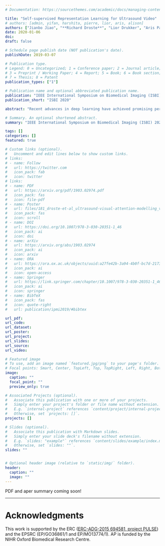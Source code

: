 ```yaml
---
# Documentation: https://sourcethemes.com/academic/docs/managing-content/

title: "Self-supervised Representation Learning for Ultrasound Video"
# authors: [admin, yifan, harshita, pierre, lior, aris, alison]
authors: ["Jianbo Jiao", "**Richard Droste**", "Lior Drukker", "Aris Papageorghiou", "J Alison Noble"]
date: 2020-01-06
doi:
draft: false

# Schedule page publish date (NOT publication's date).
publishDate: 2019-03-07

# Publication type.
# Legend: 0 = Uncategorized; 1 = Conference paper; 2 = Journal article;
# 3 = Preprint / Working Paper; 4 = Report; 5 = Book; 6 = Book section;
# 7 = Thesis; 8 = Patent
publication_types: ["1"]

# Publication name and optional abbreviated publication name.
publication: "IEEE International Symposium on Biomedical Imaging (ISBI) 2020"
publication_short: "ISBI 2020"

abstract: "Recent advances in deep learning have achieved promising performance for medical image analysis, while in most cases ground-truth annotations from human experts are necessary to train the deep model. In practice, such annotations are expensive to collect and can be scarce for medical imaging applications. Therefore, there is significant interest in learning representations from unlabelled raw data. In this paper, we propose a self-supervised learning approach to learn meaningful and transferable representations from medical imaging video without any type of human annotation. We assume that in order to learn such a representation, the model should identify anatomical structures from the unlabelled data. Therefore we force the model to address anatomy-aware tasks with free supervision from the data itself. Specifically, the model is designed to correct the order of a reshuffled video clip and at the same time predict the geometric transformation applied to the video clip. Experiments on fetal ultrasound video show that the proposed approach can effectively learn meaningful and strong representations, which transfer well to downstream tasks like standard plane detection and saliency prediction."

# Summary. An optional shortened abstract.
summary: "IEEE International Symposium on Biomedical Imaging (ISBI) 2020."

tags: []
categories: []
featured: true

# Custom links (optional).
#   Uncomment and edit lines below to show custom links.
# links:
# - name: Follow
#   url: https://twitter.com
#   icon_pack: fab
#   icon: twitter
# links:
# - name: PDF
#   url: https://arxiv.org/pdf/1903.02974.pdf
#   icon_pack: fas
#   icon: file-pdf
# - name: Poster
#   url: files/181_droste-et-al_ultrasound-visual-attention-modelling_v2-7.pdf
#   icon_pack: fas
#   icon: scroll
# - name: DOI
#   url: https://doi.org/10.1007/978-3-030-20351-1_46
#   icon_pack: ai
#   icon: doi
# - name: arXiv
#   url: https://arxiv.org/abs/1903.02974
#   icon_pack: ai
#   icon: arxiv
# - name: ORA
#   url: https://ora.ox.ac.uk/objects/uuid:a27fe42b-3a94-4b0f-bc7d-2173c0348b6f
#   icon_pack: ai
#   icon: open-access
# - name: Springer
#   url: https://link.springer.com/chapter/10.1007/978-3-030-20351-1_46
#   icon_pack: ai
#   icon: springer
# - name: BibTeX
#   icon_pack: fas
#   icon: quote-right
#   url: publication/ipmi2019/#bibtex

url_pdf:
url_code:
url_dataset:
url_poster:
url_project:
url_slides:
url_source:
url_video:

# Featured image
# To use, add an image named `featured.jpg/png` to your page's folder. 
# Focal points: Smart, Center, TopLeft, Top, TopRight, Left, Right, BottomLeft, Bottom, BottomRight.
image:
  caption: ""
  focal_point: ""
  preview_only: true

# Associated Projects (optional).
#   Associate this publication with one or more of your projects.
#   Simply enter your project's folder or file name without extension.
#   E.g. `internal-project` references `content/project/internal-project/index.md`.
#   Otherwise, set `projects: []`.
projects: []

# Slides (optional).
#   Associate this publication with Markdown slides.
#   Simply enter your slide deck's filename without extension.
#   E.g. `slides: "example"` references `content/slides/example/index.md`.
#   Otherwise, set `slides: ""`.
slides: ""


# Optional header image (relative to `static/img/` folder).
header:
  caption: ""
  image: ""
---
```


PDF and aper summary coming soon!

---

<!-- Richard Droste*, Yifan Cai, Harshita Sharma, Pierre Chatelain, Lior Drukker, Aris T. Papageorghiou, J. Alison Noble -->

<!-- # BibTex

```
@InProceedings{
  author={Droste, Richard and Cai, Yifan and Sharma, Harshita and Chatelain, Pierre and Drukker, Lior and Papageorghiou, Aris T. and Noble, J. Alison},
  title={Ultrasound Image Representation Learning by Modeling Sonographer Visual Attention},
  booktitle={Information Processing in Medical Imaging (IPMI)},
  volume=11492,
  series={LNCS},
  year={2019},
  publisher={Springer}
}
```


--- -->

# Acknowledgments

This work is supported by the ERC ([ERC-ADG-2015 694581, project PULSE](https://cordis.europa.eu/project/rcn/205894/factsheet/en)) and the EPSRC (EP/GO36861/1 and EP/MO13774/1).
AP is funded by the NIHR Oxford Biomedical Research Centre.



